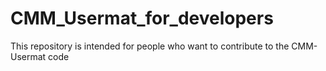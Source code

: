 # CMM_Usermat_for_developers
This repository is intended for people who want to contribute to the CMM-Usermat code

